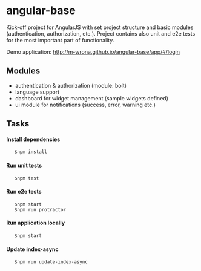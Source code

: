 angular-base
============

Kick-off project for AngularJS with set project structure and basic modules (authentication, authorization, etc.).
Project contains also unit and e2e tests for the most important part of functionality.

Demo application: http://m-wrona.github.io/angular-base/app/#/login

## Modules

* authentication & authorization (module: bolt)
* language support
* dashboard for widget management (sample widgets defined)
* ui module for notifications (success, error, warning etc.)

## Tasks

#### Install dependencies

```shell
   $npm install
```

#### Run unit tests

```shell
   $npm test
```

#### Run e2e tests

```shell
   $npm start
   $npm run protractor
```

#### Run application locally

```shell
   $npm start
```

#### Update index-async 

```shell
   $npm run update-index-async
```
